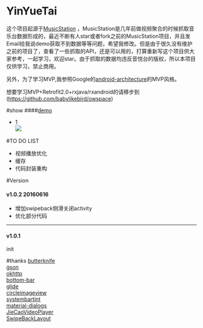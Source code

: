 # YinYueTai
这个项目起源于[MusicStation](https://github.com/babylikebird/MusicStation)
，MusicStation是几年前做视频聚合的时候抓取音乐台数据形成的，最近不断有人star或者fork之前的MusicStation项目，并且发Email给我说demo获取不到数据等等问题，希望我修改。但是由于很久没有维护之前的项目了，查看了一些抓取的API，还是可以用的，打算重新写这个项目供大家参考，一起学习，欢迎star。由于抓取的数据均违反音悦台的版权，所以本项目仅供学习，禁止商用。

另外，为了学习MVP,我参照Google的[android-architecture](https://github.com/googlesamples/android-architecture)的MVP风格。
<br>

想要学习MVP+Retrofit2.0+rxjava/rxandroid的请移步到(https://github.com/babylikebird/owspace)


#show
####[demo](https://beta.bugly.qq.com/fz5w)
- 1<br>
![](http://odulo0l00.bkt.clouddn.com/show.gif)

#TO DO LIST
- 视频播放优化<br>
- 缓存
- 代码封装重构

#Version
#### v1.0.2 20160616
 * 增加swipeback侧滑关闭activity
 * 优化部分代码


------
#### v1.0.1
init
 


#thanks
[butterknife](https://github.com/JakeWharton/butterknife)<br/>
[gson](https://github.com/google/gson)<br/>
[okhttp](https://github.com/square/okhttp)<br/>
[bottom-bar](https://github.com/roughike/BottomBar)<br/>
[glide](https://github.com/bumptech/glide)<br/>
[circleimageview](https://github.com/hdodenhof/CircleImageView)<br/>
[systembartint](https://github.com/jgilfelt/SystemBarTint)<br/>
[material-dialogs](https://github.com/afollestad/material-dialogs)<br/>
[JieCaoVideoPlayer](https://github.com/lipangit/JieCaoVideoPlayer)<br/>
[SwipeBackLayout](https://github.com/babylikebird/SwipeBackLayout)
